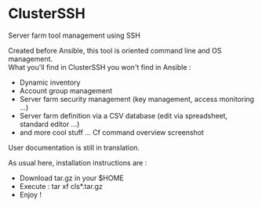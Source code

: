 # ClusterSSH
Server farm tool management using SSH

Created before Ansible, this tool is oriented command line and OS management.</br>
What you'll find in ClusterSSH you won't find in Ansible :
* Dynamic inventory
* Account group management
* Server farm security management (key management, access monitoring ...)
* Server farm definition via a CSV database (edit via spreadsheet, standard editor ...)
* and more cool stuff ... Cf command overview screenshot

User documentation is still in translation. 

As usual here, installation instructions are : 
* Download tar.gz in your $HOME
* Execute : tar xf cls*.tar.gz
* Enjoy !
